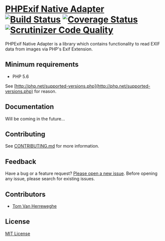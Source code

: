# [PHPExif Native Adapter](http://github.com/PHPExif/php-exif-native) [![Build Status](https://travis-ci.org/PHPExif/php-exif-native.svg?branch=develop)](https://travis-ci.org/PHPExif/php-exif-native) [![Coverage Status](https://coveralls.io/repos/github/PHPExif/php-exif-native/badge.svg?branch=develop)](https://coveralls.io/github/PHPExif/php-exif-native?branch=develop) [![Scrutinizer Code Quality](https://scrutinizer-ci.com/g/PHPExif/php-exif-native/badges/quality-score.png?b=develop)](https://scrutinizer-ci.com/g/PHPExif/php-exif-native/?branch=develop)

PHPExif Native Adapter is a library which contains functionality to read EXIF data from images via PHP's Exif Extension.

## Minimum requirements

* PHP 5.6

See [http://php.net/supported-versions.php](http://php.net/supported-versions.php) for reason.

## Documentation

Will be coming in the future...

## Contributing

See [CONTRIBUTING.md](CONTRIBUTING.md) for more information.

## Feedback

Have a bug or a feature request? [Please open a new issue](https://github.com/PHPExif/php-exif-native/issues). Before opening any issue, please search for existing issues.

## Contributors

* [Tom Van Herreweghe](http://github.com/Miljar)

## License

[MIT License](http://github.com/PHPExif/php-exif-native/blob/master/LICENSE)

